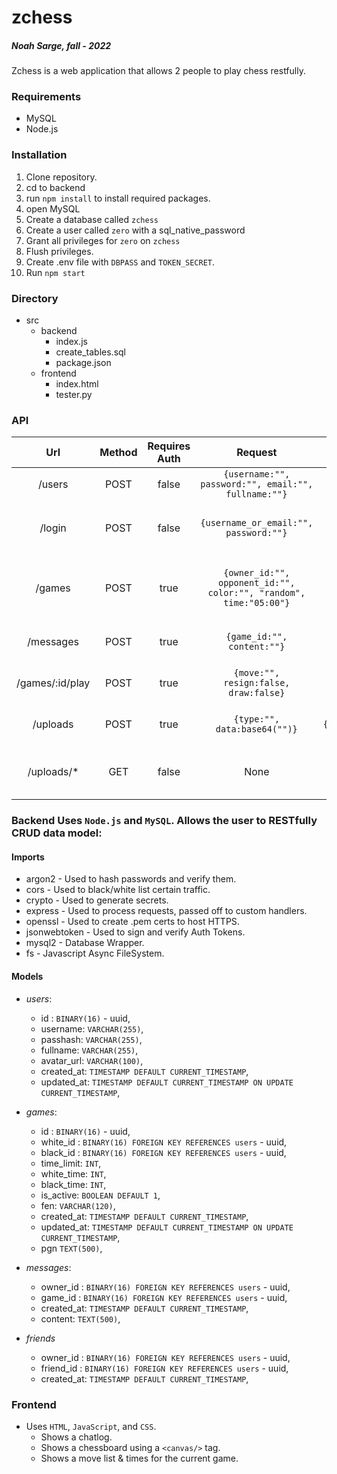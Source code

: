 # zchess

##### Noah Sarge, fall - 2022

Zchess is a web application that allows 2 people to play chess restfully. 

### Requirements
  - MySQL
  - Node.js

### Installation
  1. Clone repository.
  2. cd to backend
  3. run `npm install` to install required packages.
  4. open MySQL
  5. Create a database called `zchess`
  6. Create a user called `zero` with a sql_native_password
  7. Grant all privileges for `zero` on `zchess`
  8. Flush privileges.
  9. Create .env file with `DBPASS` and `TOKEN_SECRET`.
  10. Run `npm start`

### Directory
  - src
    - backend
      - index.js
      - create_tables.sql
      - package.json
    - frontend
      - index.html
      - tester.py

### API

| Url | Method | Requires Auth | Request | Response | Description |
| :-: | :----: | :-----------: | :-----: | :------: | :---------: |
| /users | POST | false | `{username:"", password:"", email:"", fullname:""}` | None | Creates a new user |
| /login | POST | false | `{username_or_email:"", password:""}` | `{token:""}` | Handles login and returns a token |
| /games | POST | true | `{owner_id:"", opponent_id:"", color:"", "random", time:"05:00"}` | `{game_id:""}` | Creates a new game and challenges the players |
| /messages | POST | true | `{game_id:"", content:""}` | None | Creates a chat message |
| /games/:id/play | POST | true | `{move:"", resign:false, draw:false}` | None | Creates a chat message |
| /uploads | POST | true | `{type:"", data:base64("")}` | `{avatar_url:""}` | Uploads a users avatar |
| /uploads/*| GET | false | None | `image@url` | Gets an image from the database |

### Backend Uses `Node.js` and `MySQL`. Allows the user to RESTfully CRUD data model:
  #### Imports
  - argon2 - Used to hash passwords and verify them.
  - cors - Used to black/white list certain traffic.
  - crypto - Used to generate secrets.
  - express - Used to process requests, passed off to custom handlers.
  - openssl - Used to create .pem certs to host HTTPS.
  - jsonwebtoken - Used to sign and verify Auth Tokens.
  - mysql2 - Database Wrapper.
  - fs - Javascript Async FileSystem.
  #### Models
  - *users*:
    - id : `BINARY(16)` - uuid,
    - username: `VARCHAR(255)`,
    - passhash: `VARCHAR(255)`,
    - fullname: `VARCHAR(255)`,
    - avatar_url: `VARCHAR(100)`,
    - created_at: `TIMESTAMP DEFAULT CURRENT_TIMESTAMP`,
    - updated_at: `TIMESTAMP DEFAULT CURRENT_TIMESTAMP ON UPDATE CURRENT_TIMESTAMP`,

  - *games*:
    - id : `BINARY(16)` - uuid,
    - white_id : `BINARY(16) FOREIGN KEY REFERENCES users` - uuid, 
    - black_id : `BINARY(16) FOREIGN KEY REFERENCES users` - uuid, 
    - time_limit: `INT`,
    - white_time: `INT`,
    - black_time: `INT`,
    - is_active: `BOOLEAN DEFAULT 1`,
    - fen: `VARCHAR(120)`,
    - created_at: `TIMESTAMP DEFAULT CURRENT_TIMESTAMP`,
    - updated_at: `TIMESTAMP DEFAULT CURRENT_TIMESTAMP ON UPDATE CURRENT_TIMESTAMP`,
    - pgn `TEXT(500)`,
  - *messages*:
    - owner_id : `BINARY(16) FOREIGN KEY REFERENCES users` - uuid, 
    - game_id : `BINARY(16) FOREIGN KEY REFERENCES users` - uuid, 
    - created_at: `TIMESTAMP DEFAULT CURRENT_TIMESTAMP`,
    - content: `TEXT(500)`,
  - *friends*
    - owner_id : `BINARY(16) FOREIGN KEY REFERENCES users` - uuid, 
    - friend_id : `BINARY(16) FOREIGN KEY REFERENCES users` - uuid, 
    - created_at: `TIMESTAMP DEFAULT CURRENT_TIMESTAMP`,
   
 ### Frontend
- Uses `HTML`, `JavaScript`, and `CSS`.
  - Shows a chatlog.
  - Shows a chessboard using a `<canvas/>` tag.
  - Shows a move list & times for the current game.

